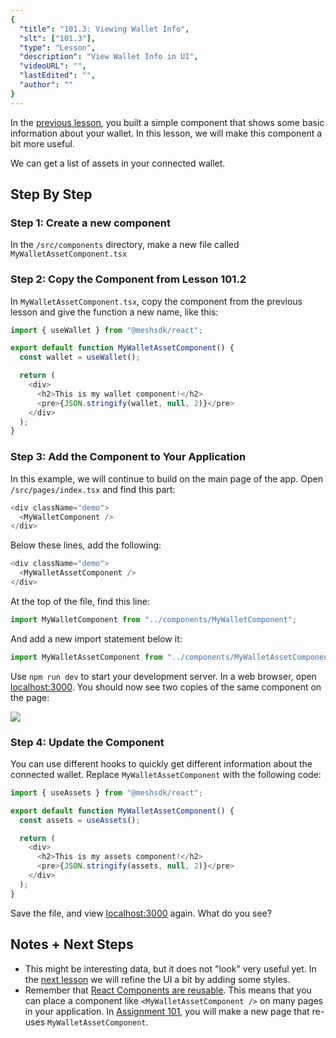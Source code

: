 ```yaml
---
{
  "title": "101.3: Viewing Wallet Info",
  "slt": ["101.3"],
  "type": "Lesson",
  "description": "View Wallet Info in UI",
  "videoURL": "",
  "lastEdited": "",
  "author": ""
}
---
```


In the [previous lesson](/course/module/101/1012), you built a simple component that shows some basic information about your wallet. In this lesson, we will make this component a bit more useful.

We can get a list of assets in your connected wallet.

## Step By Step

### Step 1: Create a new component
In the `/src/components` directory, make a new file called `MyWalletAssetComponent.tsx`

### Step 2: Copy the Component from Lesson 101.2
In `MyWalletAssetComponent.tsx`, copy the component from the previous lesson and give the function a new name, like this:

```typescript
import { useWallet } from "@meshsdk/react";

export default function MyWalletAssetComponent() {
  const wallet = useWallet();

  return (
    <div>
      <h2>This is my wallet component!</h2>
      <pre>{JSON.stringify(wallet, null, 2)}</pre>
    </div>
  );
}
```

### Step 3: Add the Component to Your Application
In this example, we will continue to build on the main page of the app. Open `/src/pages/index.tsx` and find this part:
```typescript
<div className="demo">
  <MyWalletComponent />
</div>
```

Below these lines, add the following:
```typescript
<div className="demo">
  <MyWalletAssetComponent />
</div>
```

At the top of the file, find this line:
```typescript
import MyWalletComponent from "../components/MyWalletComponent";
```

And add a new import statement below it:
```typescript
import MyWalletAssetComponent from "../components/MyWalletAssetComponent";
```

Use `npm run dev` to start your development server. In a web browser, open [localhost:3000](http://localhost:3000). You should now see two copies of the same component on the page:

![](/course/images/101/two-components.png)


### Step 4: Update the Component
You can use different hooks to quickly get different information about the connected wallet. Replace `MyWalletAssetComponent` with the following code:
```typescript
import { useAssets } from "@meshsdk/react";

export default function MyWalletAssetComponent() {
  const assets = useAssets();

  return (
    <div>
      <h2>This is my assets component!</h2>
      <pre>{JSON.stringify(assets, null, 2)}</pre>
    </div>
  );
}
```

Save the file, and view [localhost:3000](http://localhost:3000) again. What do you see?


## Notes + Next Steps
- This might be interesting data, but it does not "look" very useful yet. In the [next lesson](/course/module/101/1014) we will refine the UI a bit by adding some styles.
- Remember that [React Components are reusable](https://react.dev/learn/your-first-component). This means that you can place a component like `<MyWalletAssetComponent />` on many pages in your application. In [Assignment 101](/course/module/101/assignment101), you will make a new page that re-uses `MyWalletAssetComponent`.
